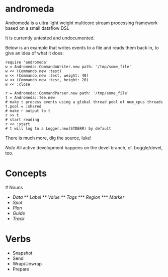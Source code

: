 # andromeda

Andromeda is a ultra light weight multicore stream processing framework based on a small dataflow DSL

It is currently untested and undocumented.

Below is an example that writes events to a file and reads them back in, to give an idea of what it does:

    require 'andromeda'
    w = Andromeda::CommandoWriter.new path: '/tmp/some_file'
    w << (Commando.new :test)
    w << (Commando.new :test, weight: 40)
    w << (Commando.new :test, height: 20)
    w << :close

    r = Andromeda::CommandParser.new path: '/tmp/some_file'
    t = Andromeda::Tee.new
    # make t process events using a global thread pool of num_cpus threads
    t.pool = :shared
    # make r output to t
    r >> t
    # start reading
    r << :start
    # t will log to a Logger.new(STDERR) by default

There is much more, dig the source, luke!

*Note* All active development happens on the devel branch, cf. boggle/devel, too.

# Concepts


# Nouns

* *Data*
** *Label*
** *Value*
** *Tags*
*** *Region*
*** *Marker*
* *Spot*
* *Plan*
* *Guide*
* *Track*

# Verbs

* Snapshot
* Send
* Wrap/Unwrap
* Prepare


